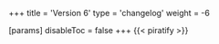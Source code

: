 +++
title = 'Version 6'
type = 'changelog'
weight = -6

[params]
  disableToc = false
+++
{{< piratify >}}
